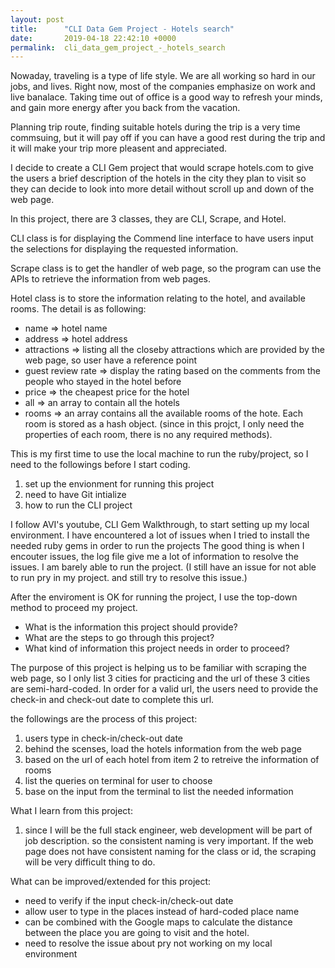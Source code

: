 ```yaml
---
layout: post
title:      "CLI Data Gem Project - Hotels search"
date:       2019-04-18 22:42:10 +0000
permalink:  cli_data_gem_project_-_hotels_search
---
```


Nowaday, traveling is a type of life style. We are all working so hard in our jobs, and lives. Right now, most of the companies emphasize on work and live banalace. Taking time out of office is a good way to refresh your minds, and gain more energy after you back from the vacation.

Planning trip route, finding suitable  hotels during the trip is a very time commsuing, but it will pay off if you can have a good rest during the trip and it will make your trip more pleasent and appreciated.

I decide to create a CLI Gem project that would scrape hotels.com to give the users a brief description of the hotels in the city they plan to visit so they can decide to look into more detail without scroll up and down of the web page. 

In this project, there are 3 classes, they are CLI, Scrape, and Hotel.

CLI class is for displaying the Commend line interface to have users  input the selections for displaying the requested information.

Scrape class is to get the handler of web page, so the program can use the APIs to retrieve the information from web pages.

Hotel class is to store the information relating to the hotel, and available rooms. 
The detail is as following: 
* name => hotel name
* address => hotel address
* attractions => listing all the closeby attractions which are provided by the web page, so user have a reference point
* guest review rate => display the rating based on the comments from the people who stayed in the hotel before
* price => the cheapest price for the hotel
* all => an array to contain all the hotels
* rooms => an array contains all the available rooms of the hote. Each room is stored as a hash object. (since in this projct, I only need  the properties of each room, there is no any required methods).

This is my first time to use the local machine to run the ruby/project, so I need to the followings before I start coding.
1. set up the envionment for running this project
2. need to have Git intialize
3. how to run the CLI project

I follow AVI's youtube, CLI Gem Walkthrough, to start setting up my local environment. I have encountered a lot of issues when I tried to install the needed ruby gems in order to run the projects The good thing is when I encouter issues, the log file give me a lot of information to resolve the issues. I am barely able to run the project. (I still have an issue for not able to run pry in my project. and still try to resolve this issue.)

After the enviroment is OK for running the project, I use the top-down method to proceed my project.
* What is the information this project should provide?
* What are the steps to go through this project?
* What kind of information this project needs in order to proceed?


The purpose of this project is helping us to be familiar with scraping the web page, so I only list 3 cities for practicing and the url of these 3 cities are semi-hard-coded. In order for a valid url, the users need to provide the check-in and check-out date to complete this url.

the followings are the process of this project:
1. users type in check-in/check-out date
2. behind the scenses, load the hotels information from the web page
3. based on the url of each hotel from item 2 to retreive the information of rooms
4. list the queries on terminal for user to choose 
5. base on the input from the terminal to list the needed information

What I learn from this project:
1. since I will be the full stack engineer, web development will be part of job description. so the consistent naming is very important. If the web page does not have consistent naming for the class or id, the scraping will be very difficult thing to do.


What can be improved/extended for this project:
* need to verify if the input check-in/check-out date
* allow user to type in the places instead of hard-coded place name
* can be combined with the Google maps to calculate the distance between the place you are going to visit and the hotel.
* need to resolve the issue about pry not working on my local environment



